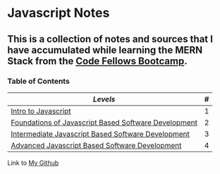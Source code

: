 # Javascript Notes

## This is a collection of notes and sources that I have accumulated while learning the MERN Stack from the [Code Fellows Bootcamp](https://www.codefellows.org/). ##

<h3 style=“display:block;
           margin-left: auto;
           margin-right:auto;
           text-align: center;>
  Table of Contents</h3> 
  
  _Levels_ |  #
------------ | -------------
[Intro to Javascript](https://github.com/TraceDugar/reading-notes/blob/main/102/toc.md) | 1
[Foundations of Javascript Based Software Development](https://github.com/TraceDugar/reading-notes/blob/main/201/Toc.md) | 2
[Intermediate Javascript Based Software Development](https://github.com/TraceDugar/reading-notes/blob/main/301/toc.md) | 3
[Advanced Javascript Based Software Development](https://github.com/TraceDugar/reading-notes/blob/main/401/toc.md) | 4


Link to [My Github](https://github.com/TraceDugar) 
